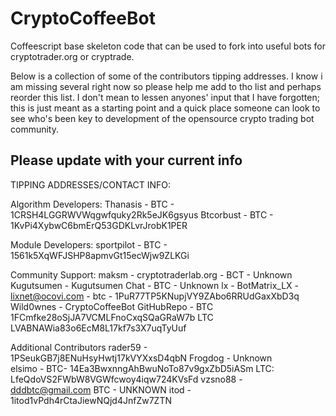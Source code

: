 CryptoCoffeeBot
===============

Coffeescript base skeleton code that can be used to fork into useful bots for cryptotrader.org or cryptrade.


Below is a collection of some of the contributors tipping addresses.   I know i am missing several right now so please help me add to tho list and perhaps reorder this list.  I don't mean to lessen anyones' input that I have forgotten; this is just meant as a starting point and a quick place someone can look to see who's been key to development of the opensource crypto trading bot community. 

Please update with your current info
-----------------------------------------
TIPPING ADDRESSES/CONTACT INFO:

Algorithm Developers:
Thanasis - BTC - 1CRSH4LGGRWVWqgwfquky2Rk5eJK6gsyus
Btcorbust - BTC - 1KvPi4XybwC6bmErQ53GDKLvrJrobK1PER

Module Developers:
sportpilot - BTC - 1561k5XqWFJSHP8apmvGt15ecWjw9ZLKGi

Community Support:
maksm - cryptotraderlab.org - BCT - Unknown
Kugutsumen - Kugutsumen Chat - BTC - Unknown
lx - BotMatrix_LX - lixnet@ocovi.com - btc - 1PuR77TP5KNupjVY9ZAbo6RRUdGaxXbD3q
Wild0wnes - CryptoCoffeeBot GitHubRepo - BTC 1FCmfke28oSjJA7VCMLFnoCxqSQaGRaW7b LTC LVABNAWia83o6EcM8L17kf7s3X7uqTyUuf


Additional Contributors 
rader59 - 1PSeukGB7j8ENuHsyHwtj17kVYXxsD4qbN
Frogdog - Unknown	
elsimo - BTC- 14Ea3BwxnngAhBwuNoTo87v9gxZbD5iASm  LTC: LfeQdoVS2FWbW8VGWfcwoy4iqw724KVsFd
vzsno88 - dddbtc@gmail.com BTC - UNKNOWN
itod - 1itod1vPdh4rCtaJiewNQjd4JnfZw7ZTN				


